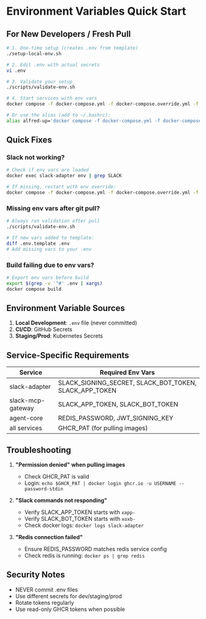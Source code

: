 # Environment Variables Quick Start

## For New Developers / Fresh Pull

```bash
# 1. One-time setup (creates .env from template)
./setup-local-env.sh

# 2. Edit .env with actual secrets
vi .env

# 3. Validate your setup
./scripts/validate-env.sh

# 4. Start services with env vars
docker compose -f docker-compose.yml -f docker-compose.override.yml -f docker-compose.override.env.yml up -d

# Or use the alias (add to ~/.bashrc):
alias alfred-up='docker compose -f docker-compose.yml -f docker-compose.override.yml -f docker-compose.override.env.yml up -d'
```

## Quick Fixes

### Slack not working?
```bash
# Check if env vars are loaded
docker exec slack-adapter env | grep SLACK

# If missing, restart with env override:
docker compose -f docker-compose.yml -f docker-compose.override.yml -f docker-compose.override.env.yml up -d slack-adapter
```

### Missing env vars after git pull?
```bash
# Always run validation after pull
./scripts/validate-env.sh

# If new vars added to template:
diff .env.template .env
# Add missing vars to your .env
```

### Build failing due to env vars?
```bash
# Export env vars before build
export $(grep -v '^#' .env | xargs)
docker compose build
```

## Environment Variable Sources

1. **Local Development**: `.env` file (never committed)
2. **CI/CD**: GitHub Secrets
3. **Staging/Prod**: Kubernetes Secrets

## Service-Specific Requirements

| Service | Required Env Vars |
|---------|------------------|
| slack-adapter | SLACK_SIGNING_SECRET, SLACK_BOT_TOKEN, SLACK_APP_TOKEN |
| slack-mcp-gateway | SLACK_APP_TOKEN, SLACK_BOT_TOKEN |
| agent-core | REDIS_PASSWORD, JWT_SIGNING_KEY |
| all services | GHCR_PAT (for pulling images) |

## Troubleshooting

1. **"Permission denied" when pulling images**
   - Check GHCR_PAT is valid
   - Login: `echo $GHCR_PAT | docker login ghcr.io -u USERNAME --password-stdin`

2. **"Slack commands not responding"**
   - Verify SLACK_APP_TOKEN starts with `xapp-`
   - Verify SLACK_BOT_TOKEN starts with `xoxb-`
   - Check docker logs: `docker logs slack-adapter`

3. **"Redis connection failed"**
   - Ensure REDIS_PASSWORD matches redis service config
   - Check redis is running: `docker ps | grep redis`

## Security Notes

- NEVER commit .env files
- Use different secrets for dev/staging/prod
- Rotate tokens regularly
- Use read-only GHCR tokens when possible
